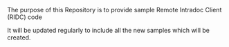 The purpose of this Repository is to provide sample Remote Intradoc Client (RIDC) code 

It will be updated regularly to include all the new samples which will be created.